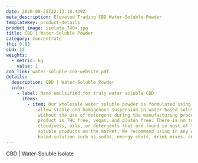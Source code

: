 ```yaml
---
date: 2020-08-25T22:13:18.439Z
meta_description: Elevated Trading CBD Water-Soluble Powder
templateKey: product-details
product_image: isolate_740x.jpg
title: CBD | Water-Soluble Powder
category: Concentrate
thc: 0.03
cbd: 12
weights:
  - metric: kg
    value: 1
coa_link: water-soluble-coa-website.pdf
details:
  description: CBD | Water-Soluble Powder
  info:
    - label: Nano emulsified for truly water soluble CBD
      items:
        - item: Our wholesale water soluble powder is formulated using nano technology to
            allow stable and homogenous suspension in water based solutions
            without the use of detergent during the manufacturing process. This
            product is THC free, vegan, and gluten free. There is no taste,
            cloudiness, oils, or detergents that are found in most of the water
            soluble products on the market. We recommend using in any water
            based solution such as sodas, energy shots, drink mixes, and teas.
---
```


CBD | Water-Soluble Isolate
